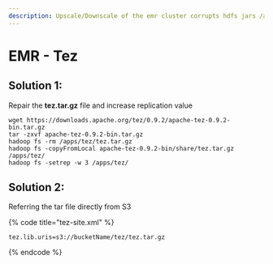 ```yaml
---
description: Upscale/Downscale of the emr cluster corrupts hdfs jars /apps/tez/tez.tar.gz
---
```


# EMR - Tez

## Solution 1:

Repair the **tez.tar.gz** file and increase replication value

```text
wget https://downloads.apache.org/tez/0.9.2/apache-tez-0.9.2-bin.tar.gz
tar -zxvf apache-tez-0.9.2-bin.tar.gz
hadoop fs -rm /apps/tez/tez.tar.gz
hadoop fs -copyFromLocal apache-tez-0.9.2-bin/share/tez.tar.gz /apps/tez/
hadoop fs -setrep -w 3 /apps/tez/
```

## Solution 2:

Referring the tar file directly from S3

{% code title="tez-site.xml" %}
```text
tez.lib.uris=s3://bucketName/tez/tez.tar.gz
```
{% endcode %}

